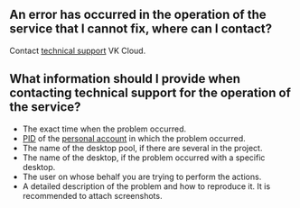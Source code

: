 ## An error has occurred in the operation of the service that I cannot fix, where can I contact?

Contact [technical support](/en/contacts) VK Cloud.

## What information should I provide when contacting technical support for the operation of the service?

- The exact time when the problem occurred.
- [PID](/en/base/account/instructions/project-settings/manage#getting_the_project_id) of the [personal account](https://mcs.mail.ru/app/en) in which the problem occurred.
- The name of the desktop pool, if there are several in the project.
- The name of the desktop, if the problem occurred with a specific desktop.
- The user on whose behalf you are trying to perform the actions.
- A detailed description of the problem and how to reproduce it. It is recommended to attach screenshots.
